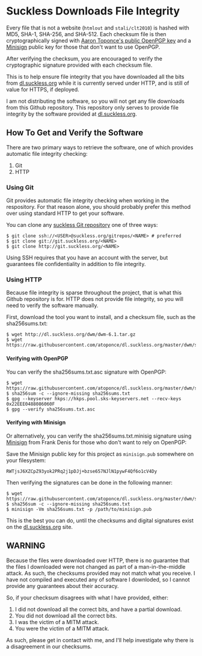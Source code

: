 # Suckless Downloads File Integrity

Every file that is not a website (`htmlout` and `stali/clt2010`) is hashed with
MD5, SHA-1, SHA-256, and SHA-512. Each checksum file is then cryptographically
signed with [Aaron Toponce's public OpenPGP
key](https://keybase.io/atoponce/pgp_keys.asc) and a
[Minisign](https://github.com/jedisct1/minisign) public key for those that
don't want to use OpenPGP.

After verifying the checksum, you are encouraged to verify the cryptographic
signature provided with each checksum file.

This is to help ensure file integrity that you have downloaded all the bits
from [dl.suckless.org](http://dl.suckless.org) while it is currently served
under HTTP, and is still of value for HTTPS, if deployed.

I am not distributing the software, so you will not get any file downloads from
this Github repository. This repository only serves to provide file integrity
by the software provided at [dl.suckless.org](http://dl.suckless.org).

## How To Get and Verify the Software

There are two primary ways to retrieve the software, one of which provides
automatic file integrity checking:

1. Git
2. HTTP

### Using Git

Git provides automatic file integrity checking when working in the respository.
For that reason alone, you should probably prefer this method over using
standard HTTP to get your software.

You can clone any [suckless Git repository](http://git.suckless.org/) one of
three ways:

    $ git clone ssh://<USER>@suckless.org/gitrepos/<NAME> # preferred
    $ git clone git://git.suckless.org/<NAME>
    $ git clone http://git.suckless.org/<NAME>

Using SSH requires that you have an account with the server, but guarantees
file confidentiality in addition to file integrity.

### Using HTTP

Because file integrity is sparse throughout the project, that is what this
Github repository is for. HTTP does not provide file integrity, so you will
need to verify the software manually.

First, download the tool you want to install, and a checksum file, such as the
sha256sums.txt:

    $ wget http://dl.suckless.org/dwm/dwm-6.1.tar.gz
    $ wget https://raw.githubusercontent.com/atoponce/dl.suckless.org/master/dwm/sha256sums.txt

#### Verifying with OpenPGP
You can verify the sha256sums.txt.asc signature with OpenPGP:

    $ wget https://raw.githubusercontent.com/atoponce/dl.suckless.org/master/dwm/sha256sums.txt.asc
    $ sha256sum -c --ignore-missing sha256sums.txt
    $ gpg --keyserver hkps://hkps.pool.sks-keyservers.net --recv-keys 0x22EEE0488086060F
    $ gpg --verify sha256sums.txt.asc

#### Verifying with Minisign
Or alternatively, you can verify the sha256sums.txt.minisig signature using
[Minisign](https://github.com/jedisct1/minisign) from Frank Denis for those who
don't want to rely on OpenPGP:

Save the Minisign public key for this project as `minisign.pub` somewhere on
your filesystem:

    RWTjsJ6XZCpZ93yok2PRq2j1pDJj+bzse657NJlN1pywF4Qf6o1cV4Dy

Then verifying the signatures can be done in the following manner:

    $ wget https://raw.githubusercontent.com/atoponce/dl.suckless.org/master/dwm/sha256sums.txt.minisig
    $ sha256sum -c --ignore-missing sha256sums.txt
    $ minisign -Vm sha256sums.txt -p /path/to/minisign.pub 

This is the best you can do, until the checksums and digital signatures exist
on the [dl.suckless.org](http://dl.suckless.org) site.

## WARNING

Because the files were downloaded over HTTP, there is no guarantee that the
files I downloaded were not changed as part of a man-in-the-middle attack. As
such, the checksums provided may not match what you receive. I have not
compiled and executed any of software I downloded, so I cannot provide any
guarantees about their accuracy.

So, if your checksum disagrees with what I have provided, either:

1. I did not download all the correct bits, and have a partial download.
2. You did not download all the correct bits.
3. I was the victim of a MITM attack.
4. You were the victim of a MITM attack.

As such, please get in contact with me, and I'll help investigate why there is
a disagreement in our checksums.
